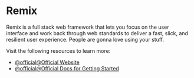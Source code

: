 # Remix

Remix is a full stack web framework that lets you focus on the user interface and work back through web standards to deliver a fast, slick, and resilient user experience. People are gonna love using your stuff.

Visit the following resources to learn more:

- [@official@Official Website](https://remix.run/)
- [@official@Official Docs for Getting Started](https://remix.run/docs/en/v1#getting-started)
